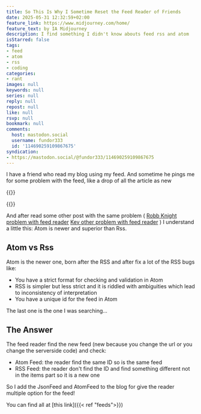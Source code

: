 ```yaml
---
title: So This Is Why I Sometime Reset the Feed Reader of Friends
date: 2025-05-31 12:32:59+02:00
feature_link: https://www.midjourney.com/home/
feature_text: by IA Midjourney
description: I find something I didn't know abouts feed rss and atom
isStarred: false
tags:
- feed
- atom
- rss
- coding
categories:
- rant
images: null
keywords: null
series: null
reply: null
repost: null
like: null
rsvp: null
bookmark: null
comments:
  host: mastodon.social
  username: fundor333
  id: '114690259109867675'
syndication:
- https://mastodon.social/@fundor333/114690259109867675
---
```


I have a friend who read my blog using my feed. And sometime he pings me for some problem with the feed, like a drop of all the article as new

{{<toot instance="social.lol" id="113854214799861227">}}

{{<toot instance="mastodon.social" id="113854638640440084" >}}

And after read some other post with the same problem ( [Robb Knight problem with feed reader](https://rknight.me/notes/202501190902/) [Kev other problem with feed reader](https://kevquirk.com/notes/20250528-1702?utm_source=fundor333.com&utm_medium=link&utm_campaign=blogging&ref=fundor333.com) ) I understand a little this: Atom is newer and superior than Rss.

## Atom vs Rss

Atom is the newer one, born after the RSS and after fix a lot of the RSS bugs like:

- You have a strict format for checking and validation in Atom
- RSS is simpler but less strict and it is riddled with ambiguities which lead to inconsistency of interpretation
- You have a unique id for the feed in Atom

The last one is the one I was searching...

## The Answer

The feed reader find the new feed (new because you change the url or you change the serverside code) and check:

- Atom Feed: the reader find the same ID so is the same feed
- RSS Feed: the reader don't find the ID and find something different not in the items part so it is a new one

So I add the JsonFeed and AtomFeed to the blog for give the reader multiple option for the feed!

You can find all at [this link]({{< ref "feeds">}})
